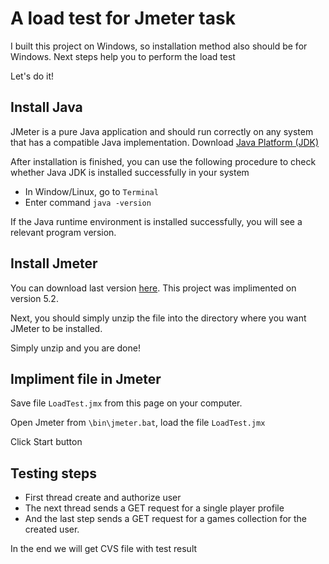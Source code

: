 # A load test for Jmeter task

 
I built this project on Windows, so installation method also should be for Windows.
Next steps help you to perform the load test
 
  Let's do it!


## Install Java
JMeter is a pure Java application and should run correctly on any system that has a compatible Java implementation.
Download [Java Platform (JDK)](https://www.oracle.com/java/technologies/javase-downloads.html)

After installation is finished, you can use the following procedure to check whether Java JDK is installed successfully in your system

-   In Window/Linux, go to `Terminal`
-   Enter command `java -version`

If the Java runtime environment is installed successfully, you will see a relevant program version.


 
## Install Jmeter

You can download last version [here](http://jmeter.apache.org/download_jmeter.cgi). This project was implimented on version 5.2.

Next, you should simply unzip the file into the directory where you want JMeter to be installed. 

Simply unzip and you are done!


## Impliment file in Jmeter

Save file `LoadTest.jmx` from this page on your computer.

Open Jmeter from `\bin\jmeter.bat`, load the file `LoadTest.jmx`

 Click Start button
 
 
## Testing steps

-    First thread create and authorize user
-    The next thread sends a GET request for a single player profile
-    And the last step sends a GET request for a games collection for the created user.

 In the end we will get CVS file with test result

